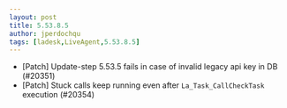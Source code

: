 ```yaml
---
layout: post
title: 5.53.8.5
author: jperdochqu
tags: [ladesk,LiveAgent,5.53.8.5]
---
```

- [Patch] Update-step 5.53.5 fails in case of invalid legacy api key in DB (#20351)
- [Patch] Stuck calls keep running even after `La_Task_CallCheckTask` execution (#20354)
